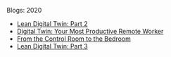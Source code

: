 Blogs: 2020

* [Lean Digital Twin: Part 2](resources/faqs/external-content/blogs/2020/lean-digital-twin-part-2.md)
* [Digital Twin: Your Most Productive Remote Worker](resources/faqs/external-content/blogs/2020/digital-twin-your-most-productive-remote-worker.md)
* [From the Control Room to the Bedroom](resources/faqs/external-content/blogs/2020/from-the-control-room-to-the-bedroom.md)
* [Lean Digital Twin: Part 3](resources/faqs/external-content/blogs/2020/lean-digital-twin-part-3.md)

